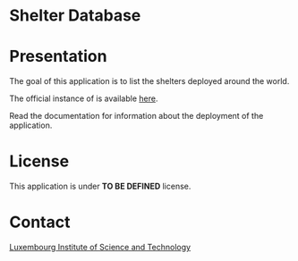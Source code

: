 Shelter Database
================

# Presentation

The goal of this application is to list the shelters deployed around the world.

The official instance of is available [here](https://shelter-database.org).

Read the documentation for information about the deployment of the application.


# License

This application is under **TO BE DEFINED** license.


# Contact

[Luxembourg Institute of Science and Technology](http://www.list.lu)
